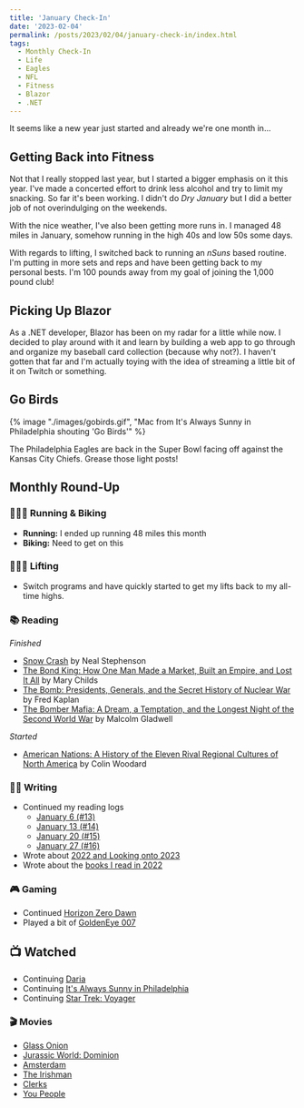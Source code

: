 ```yaml
---
title: 'January Check-In'
date: '2023-02-04'
permalink: /posts/2023/02/04/january-check-in/index.html
tags:
  - Monthly Check-In
  - Life
  - Eagles
  - NFL
  - Fitness
  - Blazor
  - .NET
---
```


It seems like a new year just started and already we're one month in...
<!-- excerpt -->

## Getting Back into Fitness
Not that I really stopped last year, but I started a bigger emphasis on it this year. I've made a concerted effort to drink less alcohol and try to limit my snacking. So far it's been working. I didn't do *Dry January* but I did a better job of not overindulging on the weekends.

With the nice weather, I've also been getting more runs in. I managed 48 miles in January, somehow running in the high 40s and low 50s some days.

With regards to lifting, I switched back to running an *nSuns* based routine. I'm putting in more sets and reps and have been getting back to my personal bests. I'm 100 pounds away from my goal of joining the 1,000 pound club!

## Picking Up Blazor
As a .NET developer, Blazor has been on my radar for a little while now. I decided to play around with it and learn by building a web app to go through and organize my baseball card collection (because why not?). I haven't gotten that far and I'm actually toying with the idea of streaming a little bit of it on Twitch or something.

## Go Birds

{% image "./images/gobirds.gif", "Mac from It's Always Sunny in Philadelphia shouting 'Go Birds'" %}

The Philadelphia Eagles are back in the Super Bowl facing off against the Kansas City Chiefs. Grease those light posts!

## Monthly Round-Up

### 🏃🏼‍♂️ Running & Biking

- **Running:** I ended up running 48 miles this month
- **Biking:** Need to get on this

### 🏋🏼‍♂️ Lifting

- Switch programs and have quickly started to get my lifts back to my all-time highs.

### 📚 Reading

*Finished*
- [Snow Crash](https://bookshop.org/p/books/snow-crash-neal-stephenson/7327954?ean=9780553380958) by Neal Stephenson
- [The Bond King: How One Man Made a Market, Built an Empire, and Lost It All](https://bookshop.org/p/books/the-bond-king-how-one-man-made-a-market-built-an-empire-and-lost-it-all-mary-childs/15873505?ean=9781250120847) by Mary Childs
- [The Bomb: Presidents, Generals, and the Secret History of Nuclear War](https://bookshop.org/p/books/the-bomb-presidents-generals-and-the-secret-history-of-nuclear-war-fred-kaplan/7774644?ean=9781982107307) by Fred Kaplan
- [The Bomber Mafia: A Dream, a Temptation, and the Longest Night of the Second World War](https://bookshop.org/p/books/the-bomber-mafia-a-dream-a-temptation-and-the-longest-night-of-the-second-world-war-malcolm-gladwell/17377135?ean=9780316296816) by Malcolm Gladwell

*Started*
- [American Nations: A History of the Eleven Rival Regional Cultures of North America](https://bookshop.org/p/books/american-nations-a-history-of-the-eleven-rival-regional-cultures-of-north-america-colin-woodard/16638225?ean=9780143122029) by Colin Woodard

### ✍🏻 Writing

- Continued my reading logs
	- [January 6 (#13)](https://kpwags.com/posts/2023/01/06/reading-log-january-6-13)
	- [January 13 (#14)](https://kpwags.com/posts/2023/01/13/reading-log-january-13-14)
	- [January 20 (#15)](https://kpwags.com/posts/2023/01/20/reading-log-january-20-15)
	- [January 27 (#16)](https://kpwags.com/posts/2023/01/27/reading-log-january-27-16)
- Wrote about [2022 and Looking onto 2023](https://kpwags.com/posts/2023/01/02/2022-retrospective)
- Wrote about the [books I read in 2022](https://kpwags.com/posts/2023/01/07/books-i-read-in-2022)

### 🎮 Gaming

- Continued [Horizon Zero Dawn](https://www.playstation.com/en-us/games/horizon-zero-dawn/)
- Played a bit of [GoldenEye 007](https://www.xbox.com/en-us/games/store/goldeneye-007/9n6639h7vgh4)

## 📺 Watched

- Continuing [Daria](https://www.imdb.com/title/tt0118298/)
- Continuing [It's Always Sunny in Philadelphia](https://www.imdb.com/title/tt0472954/)
- Continuing [Star Trek: Voyager](https://www.imdb.com/title/tt0112178/)

### 🎬 Movies

- [Glass Onion](https://www.imdb.com/title/tt11564570/)
- [Jurassic World: Dominion](https://www.imdb.com/title/tt8041270/)
- [Amsterdam](https://www.imdb.com/title/tt10304142/)
- [The Irishman](https://www.imdb.com/title/tt1302006/)
- [Clerks](https://www.imdb.com/title/tt0109445/)
- [You People](https://www.imdb.com/title/tt14826022/)